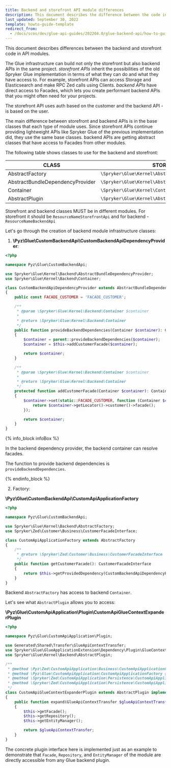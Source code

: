 ```yaml
---
title: Backend and storefront API module differences
description: This document describes the difference between the code in a backend and storefront API modules.
last_updated: September 30, 2022
template: howto-guide-template
redirect_from:
  - /docs/scos/dev/glue-api-guides/202204.0/glue-backend-api/how-to-guides/create-backend-vs-storefront-api-endpoint.html
---
```


This document describes differences between the backend and storefront code in API modules.

The Glue infrastructure can build not only the storefront but also backend APIs in the same project. *storefront APIs* inherit the possibilities of the old Spryker Glue implementation in terms of what they can do and what they have access to. For example, storefront APIs can access Storage and Elasticsearch and make RPC Zed calls using Clients. *backend APIs* have direct access to Facades, which lets you create performant backend APIs that you might often need for your projects.

The storefront API uses auth based on the customer and the backend API - is based on the user.

The main difference between storefront and backend APIs is in the base classes that each type of module uses. Since storefront APIs continue providing lightweight APIs like Spryker Glue of the previous implementation did, they use the same base classes. backend APIs are getting abstract classes that have access to Facades from other modules.

The following table shows classes to use for the backend and storefront:

| CLASS | STOREFRONT | BACKEND |
| --- | --- | --- |
| AbstractFactory | `\Spryker\Glue\Kernel\AbstractFactory` | `\Spryker\Glue\Kernel\Backend\AbstractFactory` |
| AbstractBundleDependencyProvider | `\Spryker\Glue\Kernel\AbstractBundleDependencyProvider` | `\Spryker\Glue\Kernel\Backend\AbstractBundleDependencyProvider` |
| Container | `\Spryker\Glue\Kernel\Container` | `\Spryker\Glue\Kernel\Backend\Container` |
| AbstractPlugin | `\Spryker\Glue\Kernel\AbstractPlugin` | `\Spryker\Glue\Kernel\Backend\AbstractPlugin` |

Storefront and backend classes MUST be in different modules. For storefront it should be `ResourceNameStorefrontApi` and for backend - `ResourceNameBackendApi`

Let's go through the creation of backend module infrastructure classes:

1. **\Pyz\Glue\CustomBackendApi\CustomBackendApiDependencyProvider**:

```php
<?php

namespace Pyz\Glue\CustomBackendApi;

use Spryker\Glue\Kernel\Backend\AbstractBundleDependencyProvider;
use Spryker\Glue\Kernel\Backend\Container;

class CustomBackendApiDependencyProvider extends AbstractBundleDependencyProvider
{
    public const FACADE_CUSTOMER = 'FACADE_CUSTOMER';

    /**
     * @param \Spryker\Glue\Kernel\Backend\Container $container
     *
     * @return \Spryker\Glue\Kernel\Backend\Container
     */
    public function provideBackendDependencies(Container $container): Container
    {
        $container = parent::provideBackendDependencies($container);
        $container = $this->addCustomerFacade($container);

        return $container;
    }

    /**
     * @param \Spryker\Glue\Kernel\Backend\Container $container
     *
     * @return \Spryker\Glue\Kernel\Backend\Container
     */
    protected function addCustomerFacade(Container $container): Container
    {
        $container->set(static::FACADE_CUSTOMER, function (Container $container) {
            return $container->getLocator()->customer()->facade();
        });

        return $container;
    }
}
```

{% info_block infoBox %}

In the backend dependency provider, the backend container can resolve facades. 

The function to provide backend dependencies is `provideBackendDependencies`.

{% endinfo_block %}

2. Factory:

**\Pyz\Glue\CustomBackendApi\CustomApiApplicationFactory**

```php
<?php

namespace Pyz\Glue\CustomBackendApi;

use Spryker\Glue\Kernel\Backend\AbstractFactory;
use Spryker\Zed\Customer\Business\CustomerFacadeInterface;

class CustomApiApplicationFactory extends AbstractFactory
{
    /**
     * @return \Spryker\Zed\Customer\Business\CustomerFacadeInterface
     */
    public function getCustomerFacade(): CustomerFacadeInterface
    {
        return $this->getProvidedDependency(CustomBackendApiDependencyProvider::FACADE_CUSTOMER);
    }
}
```

Backend `AbstractFactory` has access to backend `Container`.

Let's see what `AbstractPlugin` allows you to access:

**\Pyz\Glue\CustomApiApplication\Plugin\CustomApiGlueContextExpanderPlugin**

```php
<?php

namespace Pyz\Glue\CustomApiApplication\Plugin;

use Generated\Shared\Transfer\GlueApiContextTransfer;
use Spryker\Glue\GlueApplicationExtension\Dependency\Plugin\GlueContextExpanderPluginInterface;
use Spryker\Glue\Kernel\Backend\AbstractPlugin;

/**
 * @method \Pyz\Zed\CustomApiApplication\Business\CustomApiApplicationFacadeInterface getFacade()
 * @method \Pyz\Glue\CustomApiApplication\CustomApiApplicationFactory getFactory()
 * @method \Spryker\Zed\CustomApiApplication\Persistence\CustomApiApplicationRepositoryInterface getRepository()
 * @method \Spryker\Zed\CustomApiApplication\Persistence\CustomApiApplicationEntityManagerInterface getEntityManager()
 */
class CustomApiGlueContextExpanderPlugin extends AbstractPlugin implements GlueContextExpanderPluginInterface
{
    public function expand(GlueApiContextTransfer $glueApiContextTransfer): GlueApiContextTransfer
    {
        $this->getFacade();
        $this->getRepository();
        $this->getEntityManager();

        return $glueApiContextTransfer;
    }
}
```

The concrete plugin interface here is implemented just as an example to demonstrate that `Facade`, `Repository`, and `EntityManager` of the module are directly accessible from any Glue backend plugin.
